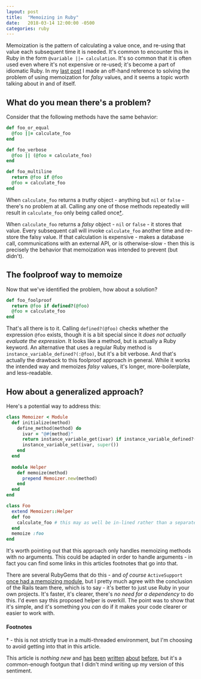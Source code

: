 ```yaml
---
layout: post
title:  "Memoizing in Ruby"
date:   2018-03-14 12:00:00 -0500
categories: ruby
---
```


Memoization is the pattern of calculating a value once, and re-using that value each subsequent time it is needed.
It's common to encounter this in Ruby in the form `@variable ||= calculation`. It's so common that it
is often used even where it's not expensive or re-used; it's become a part of idiomatic Ruby. In my
[last post](/articles/local-variable-aversion-antipattern.html) I made an off-hand reference to solving the problem
of using memoization for *falsy* values, and it seems a topic worth talking about in and of itself.

## What do you mean there's a problem?

Consider that the following methods have the same behavior:

```ruby
def foo_or_equal
  @foo ||= calculate_foo
end

def foo_verbose
  @foo || (@foo = calculate_foo)
end

def foo_multiline
  return @foo if @foo
  @foo = calculate_foo
end
```

When `calculate_foo` returns a *truthy* object - anything but `nil` or `false` - there's no problem at all. Calling any
one of those methods repeatedly will result in `calculate_foo` only being called
once[&dagger;](#footnotes).

When `calculate_foo` returns a *falsy* object - `nil` or `false` - it stores that value. Every subsequent call will
invoke `calculate_foo` another time and re-store the falsy value. If that calculation is expensive - makes a database
call, communications with an external API, or is otherwise-slow - then this is precisely the behavior that memoization
was intended to prevent (but didn't).

## The foolproof way to memoize

Now that we've identified the problem, how about a solution?

```ruby
def foo_foolproof
  return @foo if defined?(@foo)
  @foo = calculate_foo
end
```

That's all there is to it. Calling `defined?(@foo)` checks whether the expression `@foo` exists, though it is a bit
special since it *does not actually evaluate the expression*. It looks like a method, but is actually a Ruby keyword.
An alternative that uses a regular Ruby method is `instance_variable_defined?(:@foo)`, but it's a bit verbose. And
that's actually the drawback to this foolproof approach in general. While it works the intended way and memoizes *falsy*
values, it's longer, more-boilerplate, and less-readable.

## How about a generalized approach?

Here's a potential way to address this:

```ruby
class Memoizer < Module
  def initialize(method)
    define_method(method) do
      ivar = "@#{method}"
      return instance_variable_get(ivar) if instance_variable_defined?(ivar)
      instance_variable_set(ivar, super())
    end
  end
  
  module Helper
    def memoize(method)
      prepend Memoizer.new(method)
    end
  end
end

class Foo  
  extend Memoizer::Helper
  def foo
    calculate_foo # this may as well be in-lined rather than a separate method
  end
  memoize :foo
end
``` 

It's worth pointing out that this approach only handles memoizing methods with no arguments. This could be adapted in
order to handle arguments - in fact you can find some links in this articles footnotes that go into that.

There are several RubyGems that do this - and *of course* `ActiveSupport` [once had a memoizing module](https://github.com/rails/rails/commit/36253916b0b788d6ded56669d37c96ed05c92c5c#activesupport/lib/active_support/memoizable.rb),
but I pretty much agree with the conclusion of the Rails team there, which is to say - it's better to just use Ruby in
your own projects. It's faster, it's clearer, there's *no need for a dependency* to do this. I'd even say this proposed
helper is overkill. The point was to show that it's simple, and it's something you *can* do if it makes your code clearer
or easier to work with.

#### Footnotes

&dagger; - this is not strictly true in a multi-threaded environment, but I'm choosing to avoid getting into that in this
article.

This article is *nothing new* and [has](https://www.justinweiss.com/articles/4-simple-memoization-patterns-in-ruby-and-one-gem/)
[been](http://gavinmiller.io/2013/advanced-memoization-in-ruby/) [written](http://blog.honeybadger.io/rubyist_guide_to_memoization/)
[about](https://engineering.gusto.com/memoization-in-ruby-made-easy/)
[before](https://karolgalanciak.com/blog/2017/05/28/ruby-memoization-%7C%7C-equals-vs-defined-syntax/), but it's a common-enough
footgun that I didn't mind writing up my version of this sentiment.
